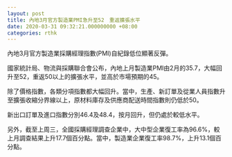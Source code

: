 ```yaml
---
layout: post
title: 內地3月官方製造業PMI急升至52　重返擴張水平
date: 2020-03-31 09:32:21.000000000 +08:00
categories: rthk
---
```


內地3月官方製造業採購經理指數(PMI)自紀錄低位顯著反彈。

國家統計局、物流與採購聯合會公布，內地上月製造業PMI由2月的35.7，大幅回升至52，重返50以上的擴張水平，並高於市場預期的45。

除了價格指數，各類分項指數都大幅回升。當中，生產、新訂單及從業人員指數升至擴張收縮分界線以上，原材料庫存及供應商配送時間指數則仍低於50。

新出口訂單及進口指數分別46.4及48.4，按月回升，但仍處於較低水平。

另外，截至上周三，全國採購經理調查企業中，大中型企業復工率為96.6%，較上月調查結果上升17.7個百分點。當中，製造業企業復工率98.7%，上升13.1個百分點。
